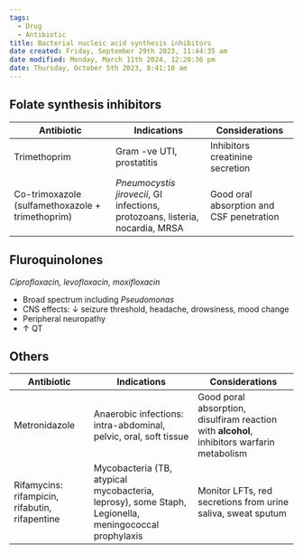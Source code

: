 ```yaml
---
tags:
  - Drug
  - Antibiotic
title: Bacterial nucleic acid synthesis inhibitors
date created: Friday, September 29th 2023, 11:44:35 am
date modified: Monday, March 11th 2024, 12:20:36 pm
date: Thursday, October 5th 2023, 8:41:10 am
---
```

## Folate synthesis inhibitors

| Antibiotic                                       | Indications                                                                   | Considerations                                |
| ------------------------------------------------ | ----------------------------------------------------------------------------- | ---------------------------------------- | 
| Trimethoprim                                     | Gram -ve UTI, prostatitis                                                     | Inhibitors creatinine secretion          |     
| Co-trimoxazole (sulfamethoxazole + trimethoprim) | _Pneumocystis jirovecii_, GI infections, protozoans, listeria, nocardia, MRSA | Good oral absorption and CSF penetration |     


## Fluroquinolones
_Ciprofloxacin, levofloxacin, moxifloxacin_
- Broad spectrum including _Pseudomonas_
- CNS effects: $\downarrow$ seizure threshold, headache, drowsiness, mood change
- Peripheral neuropathy 
- $\uparrow$ QT

## Others

| Antibiotic                                     | Indications                                                                                          | Considerations                                                                              |
| ---------------------------------------------- | ---------------------------------------------------------------------------------------------------- | ------------------------------------------------------------------------------------------- |
| Metronidazole                                  | Anaerobic infections: intra-abdominal, pelvic, oral, soft tissue                                     | Good poral absorption, disulfiram reaction with **alcohol**, inhibitors warfarin metabolism |
| Rifamycins: rifampicin, rifabutin, rifapentine | Mycobacteria (TB, atypical mycobacteria, leprosy), some Staph, Legionella, meningococcal prophylaxis | Monitor LFTs, red secretions from urine saliva, sweat sputum                                                                                            |